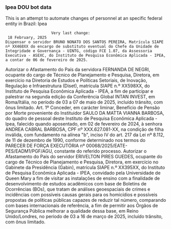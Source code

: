  ### Ipea DOU bot data
 This is an attempt to automate changes of personnel at an specific federal entity in Brazil: Ipea
 
                        Very last change: 
 	 18 February, 2025
	Dispensar o servidor BRUNO NONATO DOS SANTOS PEREIRA, Matrícula SIAPE nº XX468XX do encargo de substituto eventual do Chefe da Unidade de Integridade e Governança - UINTG, código FCE 1.07, da Assessoria Executiva - ASEXC, do Instituto de Pesquisa Econômica Aplicada - IPEA, a contar de 06 de fevereiro de 2025.
Autorizar o Afastamento do País da servidora FERNANDA DE NEGRI, ocupante do cargo de Técnico de Planejamento e Pesquisa, Diretora, em exercício na Diretoria de Estudos e Políticas Setoriais, de Inovação, Regulação e Infraestrutura (Diset), matrícula SIAPE n.º XX598XX, do Instituto de Pesquisa Econômica Aplicada - IPEA, a fim de participar e palestrar na segunda edição da Conferência Global INTAN INVEST, em Roma/Itália, no período de 03 a 07 de maio de 2025, incluído trânsito, com ônus limitado.
Art. 1º Conceder, em carácter liminar, Benefício de Pensão por Morte proveniente do Instituidor SAULO DA MATTA VIANNA BARBOSA, do quadro de pessoal deste Instituto de Pesquisa Econômica Aplicada - Ipea, falecido quando aposentado, em 02 de fevereiro de 2024, à senhora ANDREA CABRAL BARBOSA, CPF nº XXX.627.081-XX, na condição de filha inválida, com fundamento na alínea "b", inciso IV do art. 217 da Lei nº 8.112, de 11 de dezembro de 1990, conforme determinado nos termos do PARECER DE FORÇA EXECUTÓRIA nº 00068/2025/EATE-PES/EADM1/PGF/AGU, constante do referido processo.
Autorizar o Afastamento do País do servidor ERIVELTON PIRES GUEDES, ocupante do cargo de Técnico de Planejamento e Pesquisa, Diretora, em exercício no Gabinete da Presidência (Gabin), matrícula SIAPE n.º XX395XX, do Instituto de Pesquisa Econômica Aplicada - IPEA, convidado pela Universidade de Queen Mary a fim de visitar as instalações de ensino com a finalidade de desenvolvimento de estudos acadêmicos com base de Boletins de Ocorrências (BOs), que tratam de análises geoespaciais de crimes e incidências com possíveis causas gerais para os homicídios e possíveis propostas de políticas públicas capazes de reduzir tal número, comparando com bases internacionais de referência, a fim de permitir aos Órgãos de Segurança Pública melhorar a qualidade dessa base, em Reino Unido/Londres, no período de 03 a 16 de março de 2025, incluído trânsito, com ônus limitado.
